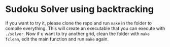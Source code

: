 # Sudoku Solver using backtracking

If you want to try it, please clone the repo and run `make` in the folder to compile everything. This will create an executable that you can execute with `./solver`. Now if u want to try another grid, clean the folder with `make fclean`, edit the main function and run `make` again.